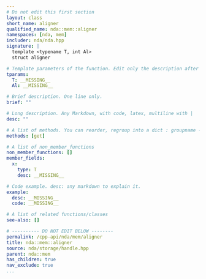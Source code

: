 ```yaml
---
# Do not edit this first section
layout: class
short_name: aligner
qualified_name: nda::mem::aligner
namespaces: [nda, mem]
includer: nda/nda.hpp
signature: |
  template <typename T, int Al>
  struct aligner

# Template parameters of the function. Edit only the description after the :
tparams:
  T: __MISSING__
  Al: __MISSING__

# Brief description. One line only.
brief: ""

# Long description. Any Markdown, with code, latex, multiline with |
desc: ""

# A list of methods. You can reorder, regroup into a dict : groupname -> list
methods: [get]

# A list of non_member_functions
non_member_functions: []
member_fields:
  x:
    type: T
    desc: __MISSING__

# Code example. desc: any markdown to explain it.
example:
  desc: __MISSING__
  code: __MISSING__

# A list of related functions/classes
see-also: []

# ---------- DO NOT EDIT BELOW --------
permalink: /cpp-api/nda/mem/aligner
title: nda::mem::aligner
source: nda/storage/handle.hpp
parent: nda::mem
has_children: true
nav_exclude: true
...
```


